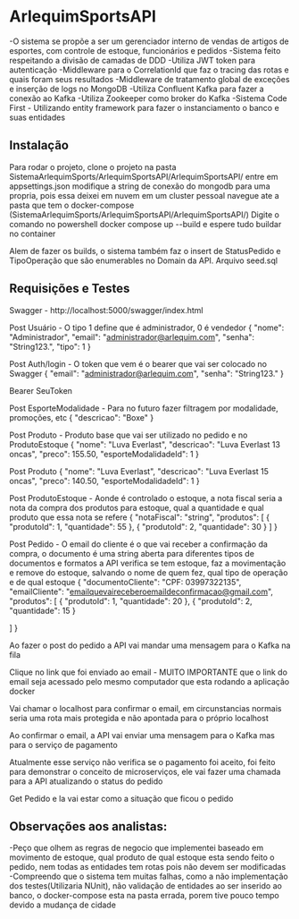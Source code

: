 # ArlequimSportsAPI

-O sistema se propõe a ser um gerenciador interno de vendas de artigos de esportes, com controle de estoque, funcionários e pedidos
-Sistema feito respeitando a divisão de camadas de DDD
-Utiliza JWT token para autenticação
-Middleware para o CorrelationId que faz o tracing das rotas e quais foram seus resultados
-Middleware de tratamento global de exceções e inserção de logs no MongoDB
-Utiliza Confluent Kafka para fazer a conexão ao Kafka
-Utiliza Zookeeper como broker do Kafka
-Sistema Code First - Utilizando entity framework para fazer o instanciamento o banco e suas entidades

## Instalação

Para rodar o projeto, clone o projeto
na pasta SistemaArlequimSports/ArlequimSportsAPI/ArlequimSportsAPI/ entre em appsettings.json  modifique a string de conexão do mongodb para uma propria, pois essa deixei em nuvem em um cluster pessoal
navegue ate a pasta que tem o docker-compose (SistemaArlequimSports/ArlequimSportsAPI/ArlequimSportsAPI/)
Digite o comando no powershell docker compose up --build e espere tudo buildar no container

Alem de fazer os builds, o sistema também faz o insert de StatusPedido e TipoOperação que são enumerables no Domain da API. Arquivo seed.sql

## Requisições e Testes 

Swagger - http://localhost:5000/swagger/index.html

Post Usuário - O tipo 1 define que é administrador, 0 é vendedor
{
  "nome": "Administrador",
  "email": "administrador@arlequim.com",
  "senha": "String123.",
  "tipo": 1
}

Post Auth/login - O token que vem é o bearer que vai ser colocado no Swagger 
{
  "email": "administrador@arlequim.com",
  "senha": "String123."
}

Bearer SeuToken

Post EsporteModalidade - Para no futuro fazer filtragem por modalidade, promoções, etc
{
  "descricao": "Boxe"
}

Post Produto - Produto base que vai ser utilizado no pedido e no ProdutoEstoque
{
  "nome": "Luva Everlast",
  "descricao": "Luva Everlast 13 oncas",
  "preco": 155.50,
  "esporteModalidadeId": 1
}

Post Produto 
{
  "nome": "Luva Everlast",
  "descricao": "Luva Everlast 15 oncas",
  "preco": 140.50,
  "esporteModalidadeId": 1
}

Post ProdutoEstoque - Aonde é controlado o estoque, a nota fiscal seria a nota da compra dos produtos para estoque, qual a quantidade e qual produto que essa nota se refere
{
  "notaFiscal": "string",
  "produtos": [
    {
      "produtoId": 1,
      "quantidade": 55
    },
    {
      "produtoId": 2,
      "quantidade": 30
    }
  ]
}

Post Pedido - O email do cliente é o que vai receber a confirmação da compra, o documento é uma string aberta para diferentes tipos de documentos e formatos
a API verifica se tem estoque, faz a movimentação e remove do estoque, salvando o nome de quem fez, qual tipo de operação e de qual estoque
{
  "documentoCliente": "CPF: 03997322135",
  "emailCliente": "emailquevaireceberoemaildeconfirmacao@gmail.com",
  "produtos": [
    {
      "produtoId": 1,
      "quantidade": 20
    },
    {
      "produtoId": 2,
      "quantidade": 15
    }

  ]
}

Ao fazer o post do pedido a API vai mandar uma mensagem para o Kafka na fila

Clique no link que foi enviado ao email - MUITO IMPORTANTE que o link do email seja acessado pelo mesmo computador que esta rodando a aplicação docker

Vai chamar o localhost para confirmar o email, em circunstancias normais seria uma rota mais protegida e não apontada para o próprio localhost

Ao confirmar o email, a API vai enviar uma mensagem para o Kafka mas para o serviço de pagamento

Atualmente esse serviço não verifica se o pagamento foi aceito, foi feito para demonstrar o conceito de microserviços, ele vai fazer uma chamada para a API atualizando o status do pedido

Get Pedido e la vai estar como a situação que ficou o pedido

## Observações aos analistas:

-Peço que olhem as regras de negocio que implementei baseado em movimento de estoque, qual produto de qual estoque esta sendo feito o pedido, nem todas as entidades tem rotas pois não devem ser modificadas
-Compreendo que o sistema tem muitas falhas, como a não implementação dos testes(Utilizaria NUnit), não validação de entidades ao ser inserido ao banco, o docker-compose esta na pasta errada, porem tive pouco tempo devido a mudança de cidade
